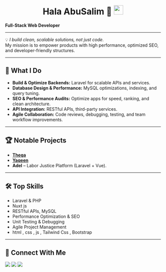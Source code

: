 <h1 align="center"> Hala AbuSalim 👋 <img src="https://media.giphy.com/media/WUlplcMpOCEmTGBtBW/giphy.gif" width="30"></h1>

**Full-Stack Web Developer**

---

💡 *I build clean, scalable solutions, not just code.*  
My mission is to empower products with high performance, optimized SEO, and developer-friendly structures.

---

## 🚀 What I Do
- **Build & Optimize Backends:** Laravel for scalable APIs and services.  
- **Database Design & Performance:** MySQL optimizations, indexing, and query tuning.  
- **SEO & Performance Audits:** Optimize apps for speed, ranking, and clean architecture.  
- **API Integration:** RESTful APIs, third-party services.  
- **Agile Collaboration:** Code reviews, debugging, testing, and team workflow improvements.  

---

## 🏆 Notable Projects
- [**Theqa**](https://theqa.reviews/)
- [**Yaqeen**](https://yaaqen.com/)
- **Adel** – Labor Justice Platform (Laravel + Vue).  

---

## 🛠 Top Skills
- Laravel & PHP
- Nuxt js 
- RESTful APIs, MySQL  
- Performance Optimization & SEO  
- Unit Testing & Debugging  
- Agile Project Management
- html , css , js , Tailwind Css , Bootstrap 

---

## 🔗 Connect With Me
<p>
<a href="https://www.linkedin.com/in/hala-abusalim/" target="_blank"><img src="https://img.shields.io/badge/LinkedIn-blue?style=flat&logo=linkedin" /></a>
<a href="https://github.com/HalaSalim77" target="_blank"><img src="https://img.shields.io/badge/GitHub-black?style=flat&logo=github" /></a>
<a href="https://medium.com/@hala.s.salim" target="_blank"><img src="https://img.shields.io/badge/Medium-white?style=flat&logo=medium" /></a>
</p>
